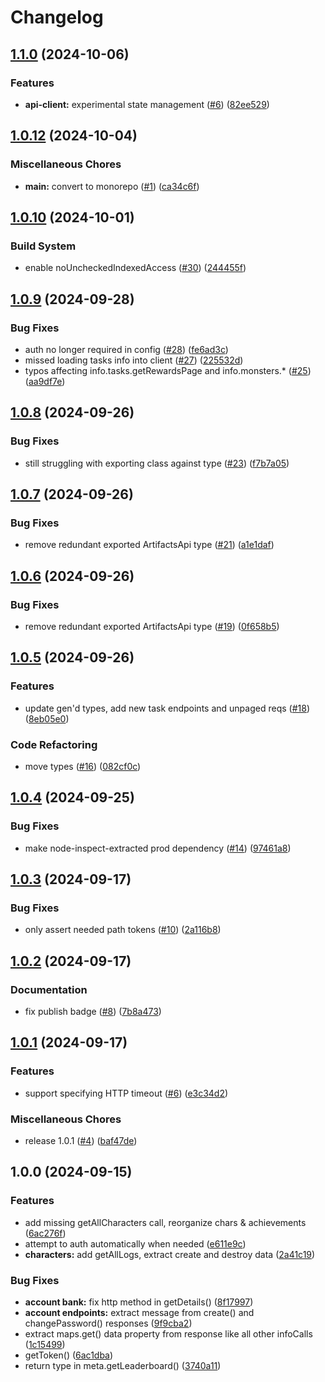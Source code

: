 # Changelog

## [1.1.0](https://github.com/treyturner/ts-artifacts/compare/@trey.turner/artifacts-api-client-v1.0.12...@trey.turner/artifacts-api-client-v1.1.0) (2024-10-06)


### Features

* **api-client:** experimental state management ([#6](https://github.com/treyturner/ts-artifacts/issues/6)) ([82ee529](https://github.com/treyturner/ts-artifacts/commit/82ee529b2e07e9815f4de80ecf6a899eec000c9e))

## [1.0.12](https://github.com/treyturner/ts-artifacts/compare/@trey.turner/artifacts-api-client-v1.0.11...@trey.turner/artifacts-api-client-v1.0.12) (2024-10-04)


### Miscellaneous Chores

* **main:** convert to monorepo ([#1](https://github.com/treyturner/ts-artifacts/issues/1)) ([ca34c6f](https://github.com/treyturner/ts-artifacts/commit/ca34c6febcfb059fa5354f1d5717e15e28f2408e))

## [1.0.10](https://github.com/treyturner/ts-artifacts-api-client/compare/v1.0.9...v1.0.10) (2024-10-01)


### Build System

* enable noUncheckedIndexedAccess ([#30](https://github.com/treyturner/ts-artifacts-api-client/issues/30)) ([244455f](https://github.com/treyturner/ts-artifacts-api-client/commit/244455fca5e74a71998aa6601c8553078a89325f))

## [1.0.9](https://github.com/treyturner/ts-artifacts-api-client/compare/v1.0.8...v1.0.9) (2024-09-28)


### Bug Fixes

* auth no longer required in config ([#28](https://github.com/treyturner/ts-artifacts-api-client/issues/28)) ([fe6ad3c](https://github.com/treyturner/ts-artifacts-api-client/commit/fe6ad3ce2ba2e5eb702d11f3187202d58abc5549))
* missed loading tasks info into client ([#27](https://github.com/treyturner/ts-artifacts-api-client/issues/27)) ([225532d](https://github.com/treyturner/ts-artifacts-api-client/commit/225532d16cdaa016d0ce5cf3ccc682c51fb28751))
* typos affecting info.tasks.getRewardsPage and info.monsters.* ([#25](https://github.com/treyturner/ts-artifacts-api-client/issues/25)) ([aa9df7e](https://github.com/treyturner/ts-artifacts-api-client/commit/aa9df7e0276ba5455ac68259d42c096197c05e23))

## [1.0.8](https://github.com/treyturner/ts-artifacts-api-client/compare/v1.0.7...v1.0.8) (2024-09-26)


### Bug Fixes

* still struggling with exporting class against type ([#23](https://github.com/treyturner/ts-artifacts-api-client/issues/23)) ([f7b7a05](https://github.com/treyturner/ts-artifacts-api-client/commit/f7b7a05dbe72ea50c96c7ac09af2423c1f0c92fa))

## [1.0.7](https://github.com/treyturner/ts-artifacts-api-client/compare/v1.0.6...v1.0.7) (2024-09-26)


### Bug Fixes

* remove redundant exported ArtifactsApi type ([#21](https://github.com/treyturner/ts-artifacts-api-client/issues/21)) ([a1e1daf](https://github.com/treyturner/ts-artifacts-api-client/commit/a1e1dafe65b3aa9bc7bd4c8fc9bea26cde060e76))

## [1.0.6](https://github.com/treyturner/ts-artifacts-api-client/compare/v1.0.5...v1.0.6) (2024-09-26)


### Bug Fixes

* remove redundant exported ArtifactsApi type ([#19](https://github.com/treyturner/ts-artifacts-api-client/issues/19)) ([0f658b5](https://github.com/treyturner/ts-artifacts-api-client/commit/0f658b5cd435f0c6b833029ee40447ef91b81df1))

## [1.0.5](https://github.com/treyturner/ts-artifacts-api-client/compare/v1.0.4...v1.0.5) (2024-09-26)


### Features

* update gen'd types, add new task endpoints and unpaged reqs ([#18](https://github.com/treyturner/ts-artifacts-api-client/issues/18)) ([8eb05e0](https://github.com/treyturner/ts-artifacts-api-client/commit/8eb05e0f61a1c63a30c2bbd7ec658a7fc3354fe7))


### Code Refactoring

* move types ([#16](https://github.com/treyturner/ts-artifacts-api-client/issues/16)) ([082cf0c](https://github.com/treyturner/ts-artifacts-api-client/commit/082cf0c876ac067f359aefa42f464e823fb2e881))

## [1.0.4](https://github.com/treyturner/ts-artifacts-api-client/compare/v1.0.3...v1.0.4) (2024-09-25)


### Bug Fixes

* make node-inspect-extracted prod dependency ([#14](https://github.com/treyturner/ts-artifacts-api-client/issues/14)) ([97461a8](https://github.com/treyturner/ts-artifacts-api-client/commit/97461a83d1b33b0cce2acbaecb898ed460f6d945))

## [1.0.3](https://github.com/treyturner/ts-artifacts-api-client/compare/v1.0.2...v1.0.3) (2024-09-17)


### Bug Fixes

* only assert needed path tokens ([#10](https://github.com/treyturner/ts-artifacts-api-client/issues/10)) ([2a116b8](https://github.com/treyturner/ts-artifacts-api-client/commit/2a116b800d42925bc733528dba5ef44ebd171d92))

## [1.0.2](https://github.com/treyturner/ts-artifacts-api-client/compare/v1.0.1...v1.0.2) (2024-09-17)


### Documentation

* fix publish badge ([#8](https://github.com/treyturner/ts-artifacts-api-client/issues/8)) ([7b8a473](https://github.com/treyturner/ts-artifacts-api-client/commit/7b8a4736425c927c69a2e0757a2f04e2345a6758))

## [1.0.1](https://github.com/treyturner/ts-artifacts-api-client/compare/v1.0.0...v1.0.1) (2024-09-17)


### Features

* support specifying HTTP timeout ([#6](https://github.com/treyturner/ts-artifacts-api-client/issues/6)) ([e3c34d2](https://github.com/treyturner/ts-artifacts-api-client/commit/e3c34d20ba0b4db0854f2330b2a0146fb568b305))


### Miscellaneous Chores

* release 1.0.1 ([#4](https://github.com/treyturner/ts-artifacts-api-client/issues/4)) ([baf47de](https://github.com/treyturner/ts-artifacts-api-client/commit/baf47dedc210a247a86d897474af5e51401c43b9))

## 1.0.0 (2024-09-15)


### Features

* add missing getAllCharacters call, reorganize chars & achievements ([6ac276f](https://github.com/treyturner/ts-artifacts-api-client/commit/6ac276f253489eaf31b473a0eefc27825aea60c3))
* attempt to auth automatically when needed ([e611e9c](https://github.com/treyturner/ts-artifacts-api-client/commit/e611e9c2b2d3d72c9ddfdde1503132eac433c7a4))
* **characters:** add getAllLogs, extract create and destroy data ([2a41c19](https://github.com/treyturner/ts-artifacts-api-client/commit/2a41c1940c359cad4e968101d189c75644ec090b))


### Bug Fixes

* **account bank:** fix http method in getDetails() ([8f17997](https://github.com/treyturner/ts-artifacts-api-client/commit/8f1799742c6667bc8cfc1be338ef09e73ab21e8f))
* **account endpoints:** extract message from create() and changePassword() responses ([9f9cba2](https://github.com/treyturner/ts-artifacts-api-client/commit/9f9cba289126eae97f23c9418a60fe7678cd5809))
* extract maps.get() data property from response like all other infoCalls ([1c15499](https://github.com/treyturner/ts-artifacts-api-client/commit/1c154996b694e599f26d8bb2f31b75d6b403b5f1))
* getToken() ([6ac1dba](https://github.com/treyturner/ts-artifacts-api-client/commit/6ac1dbaa15539043db6716d89eadc057be53d04e))
* return type in meta.getLeaderboard() ([3740a11](https://github.com/treyturner/ts-artifacts-api-client/commit/3740a117eac686ad2e73b26928b50a1f74c94d29))
